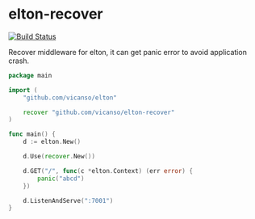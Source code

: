 # elton-recover

[![Build Status](https://img.shields.io/travis/vicanso/elton-recover.svg?label=linux+build)](https://travis-ci.org/vicanso/elton-recover)


Recover middleware for elton, it can get panic error to avoid application crash.

```go
package main

import (
	"github.com/vicanso/elton"

	recover "github.com/vicanso/elton-recover"
)

func main() {
	d := elton.New()

	d.Use(recover.New())

	d.GET("/", func(c *elton.Context) (err error) {
		panic("abcd")
	})

	d.ListenAndServe(":7001")
}

```
